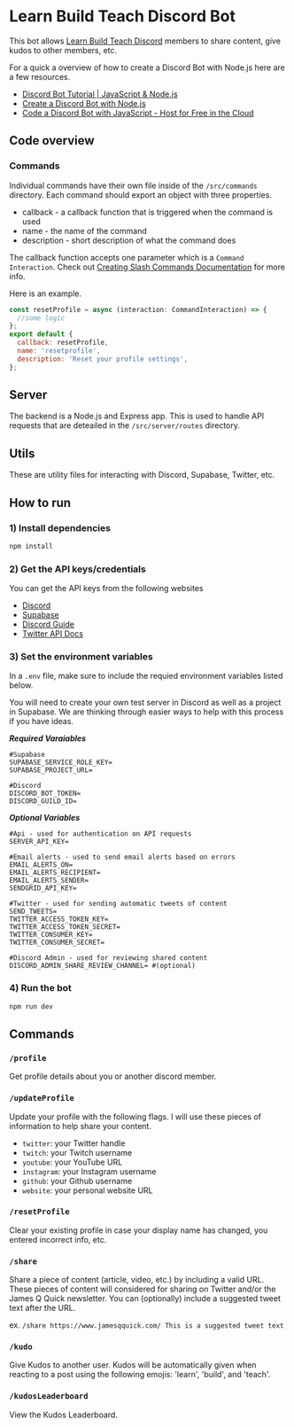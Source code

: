 # Learn Build Teach Discord Bot

This bot allows [Learn Build Teach Discord](https://discord.gg/vM2bagU) members to share content, give kudos to other members, etc.

For a quick a overview of how to create a Discord Bot with Node.js here are a few resources.

- [Discord Bot Tutorial | JavaScript & Node.js](https://www.youtube.com/watch?v=pDQAn18-2go&ab_channel=Andy%27sTechTutorials)
- [Create a Discord Bot with Node.js](https://www.youtube.com/watch?v=BmKXBVdEV0g&ab_channel=TraversyMedia)
- [Code a Discord Bot with JavaScript - Host for Free in the Cloud](https://www.youtube.com/watch?v=7rU_KyudGBY&t=14s&ab_channel=freeCodeCamp.org)

## Code overview

### Commands

Individual commands have their own file inside of the `/src/commands` directory. Each command should export an object with three properties.

- callback - a callback function that is triggered when the command is used
- name - the name of the command
- description - short description of what the command does

The callback function accepts one parameter which is a `Command Interaction`. Check out [Creating Slash Commands Documentation](https://discordjs.guide/creating-your-bot/slash-commands.html#before-you-continue) for more info.

Here is an example.

```javascript
const resetProfile = async (interaction: CommandInteraction) => {
  //some logic
};
export default {
  callback: resetProfile,
  name: 'resetprofile',
  description: 'Reset your profile settings',
};
```

## Server

The backend is a Node.js and Express app. This is used to handle API requests that are deteailed in the `/src/server/routes` directory.

## Utils

These are utility files for interacting with Discord, Supabase, Twitter, etc.

## How to run

### 1) Install dependencies

```sh
npm install
```

### 2) Get the API keys/credentials

You can get the API keys from the following websites

- [Discord](https://discord.com/developers/applications)
- [Supabase](https://supabase.com/)
- [Discord Guide](https://www.digitalocean.com/community/tutorials/how-to-build-a-discord-bot-with-node-js)
- [Twitter API Docs](https://developer.twitter.com/en/docs/twitter-api)

### 3) Set the environment variables

In a `.env` file, make sure to include the requied environment variables listed below.

You will need to create your own test server in Discord as well as a project in Supabase. We are thinking through easier ways to help with this process if you have ideas.

**_Required Varaiables_**

```env
#Supabase
SUPABASE_SERVICE_ROLE_KEY=
SUPABASE_PROJECT_URL=

#Discord
DISCORD_BOT_TOKEN=
DISCORD_GUILD_ID=
```

**_Optional Variables_**

```env
#Api - used for authentication on API requests
SERVER_API_KEY=

#Email alerts - used to send email alerts based on errors
EMAIL_ALERTS_ON=
EMAIL_ALERTS_RECIPIENT=
EMAIL_ALERTS_SENDER=
SENDGRID_API_KEY=

#Twitter - used for sending automatic tweets of content
SEND_TWEETS=
TWITTER_ACCESS_TOKEN_KEY=
TWITTER_ACCESS_TOKEN_SECRET=
TWITTER_CONSUMER_KEY=
TWITTER_CONSUMER_SECRET=

#Discord Admin - used for reviewing shared content
DISCORD_ADMIN_SHARE_REVIEW_CHANNEL= #(optional)
```

### 4) Run the bot

```sh
npm run dev
```

## Commands

### `/profile`

Get profile details about you or another discord member.

### `/updateProfile`

Update your profile with the following flags. I will use these pieces of information to help share your content.

- `twitter`: your Twitter handle
- `twitch`: your Twitch username
- `youtube`: your YouTube URL
- `instagram`: your Instagram username
- `github`: your Github username
- `website`: your personal website URL

### `/resetProfile`

Clear your existing profile in case your display name has changed, you entered incorrect info, etc.

### `/share`

Share a piece of content (article, video, etc.) by including a valid URL. These pieces of content will considered for sharing on Twitter and/or the James Q Quick newsletter. You can (optionally) include a suggested tweet text after the URL.

ex. `/share https://www.jamesqquick.com/ This is a suggested tweet text`

### `/kudo`

Give Kudos to another user. Kudos will be automatically given when reacting to a post using the following emojis: 'learn', 'build', and 'teach'.

### `/kudosLeaderboard`

View the Kudos Leaderboard.
